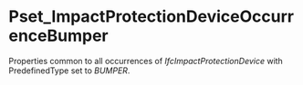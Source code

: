 # Pset_ImpactProtectionDeviceOccurrenceBumper

Properties common to all occurrences of _IfcImpactProtectionDevice_ with PredefinedType set to _BUMPER_.
